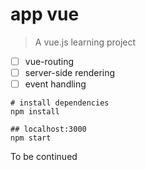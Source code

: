 # app vue

> A vue.js learning project

* [ ] vue-routing
* [ ] server-side rendering
* [ ] event handling
``` 
# install dependencies
npm install
``` 
```
## localhost:3000
npm start
```
To be continued
